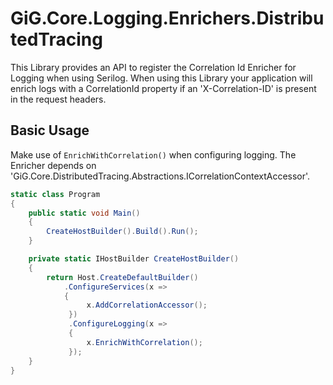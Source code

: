 # GiG.Core.Logging.Enrichers.DistributedTracing

This Library provides an API to register the Correlation Id Enricher for Logging when using Serilog. When using this Library your application will enrich logs with a CorrelationId property if an 'X-Correlation-ID' is present in the request headers.

## Basic Usage

Make use of `EnrichWithCorrelation()` when configuring logging. The Enricher depends on 'GiG.Core.DistributedTracing.Abstractions.ICorrelationContextAccessor'.

```csharp
static class Program
{
    public static void Main()
    {
        CreateHostBuilder().Build().Run();
    }

    private static IHostBuilder CreateHostBuilder()
    {
        return Host.CreateDefaultBuilder()
            .ConfigureServices(x => 
            {
			     x.AddCorrelationAccessor();
			 })
			 .ConfigureLogging(x =>
			 {
			     x.EnrichWithCorrelation();
			 });
    }
}
```